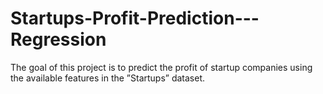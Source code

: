 # Startups-Profit-Prediction---Regression
The goal of this project is to predict the profit of startup companies using the available features in the ”Startups” dataset. 
